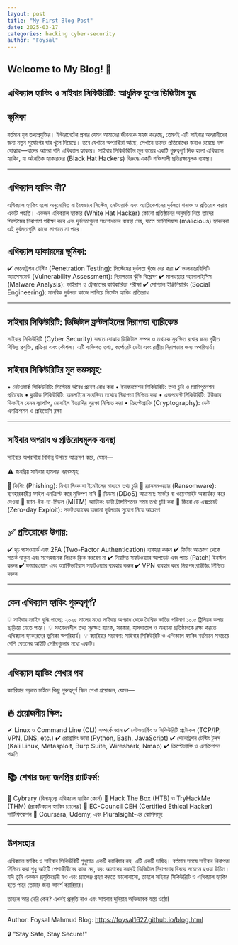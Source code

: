 ```yaml
---
layout: post
title: "My First Blog Post"
date: 2025-03-17
categories: hacking cyber-security
author: "Foysal"
---
```


## Welcome to My Blog! 🚀  

 ## এথিক্যাল হ্যাকিং ও সাইবার সিকিউরিটি: আধুনিক যুগের ডিজিটাল যুদ্ধ

## ভূমিকা

বর্তমান যুগ তথ্যপ্রযুক্তির। ইন্টারনেটের প্রসার যেমন আমাদের জীবনকে সহজ করেছে, তেমনই এটি সাইবার অপরাধীদের জন্য নতুন সুযোগের দ্বার খুলে দিয়েছে। তবে যেখানে অপরাধীরা আছে, সেখানে তাদের প্রতিরোধের জন্যও রয়েছে দক্ষ যোদ্ধারা—যাদের আমরা বলি এথিক্যাল হ্যাকার। সাইবার সিকিউরিটির মূল স্তম্ভের একটি গুরুত্বপূর্ণ দিক হলো এথিক্যাল হ্যাকিং, যা অনৈতিক হ্যাকারদের (Black Hat Hackers) বিরুদ্ধে একটি শক্তিশালী প্রতিরক্ষামূলক ব্যবস্থা।


---

## এথিক্যাল হ্যাকিং কী?

এথিক্যাল হ্যাকিং হলো অনুমোদিত বা বৈধভাবে সিস্টেম, নেটওয়ার্ক এবং অ্যাপ্লিকেশনের দুর্বলতা শনাক্ত ও প্রতিরোধ করার একটি পদ্ধতি। একজন এথিক্যাল হ্যাকার (White Hat Hacker) কোনো প্রতিষ্ঠানের অনুমতি নিয়ে তাদের সিস্টেমের নিরাপত্তা পরীক্ষা করে এবং দুর্বলতাগুলো সংশোধনের ব্যবস্থা নেয়, যাতে ম্যালিসিয়াস (malicious) হ্যাকাররা এই দুর্বলতাগুলি কাজে লাগাতে না পারে।

## এথিক্যাল হ্যাকারদের ভূমিকা:

✔ পেনেট্রেশন টেস্টিং (Penetration Testing): সিস্টেমের দুর্বলতা খুঁজে বের করা
✔ ভালনারেবিলিটি অ্যাসেসমেন্ট (Vulnerability Assessment): নিরাপত্তার ঝুঁকি বিশ্লেষণ
✔ মালওয়্যার অ্যানালাইসিস (Malware Analysis): ভাইরাস ও ট্রোজানের কার্যকারিতা পরীক্ষা
✔ সোশ্যাল ইঞ্জিনিয়ারিং (Social Engineering): মানবিক দুর্বলতা কাজে লাগিয়ে সিস্টেম হ্যাকিং প্রতিরোধ


---

## সাইবার সিকিউরিটি: ডিজিটাল ফ্রন্টলাইনের নিরাপত্তা ব্যারিকেড

সাইবার সিকিউরিটি (Cyber Security) বলতে বোঝায় ডিজিটাল সম্পদ ও তথ্যকে সুরক্ষিত রাখার জন্য গৃহীত বিভিন্ন প্রযুক্তি, প্রক্রিয়া এবং কৌশল। এটি ব্যক্তিগত তথ্য, কর্পোরেট ডেটা এবং রাষ্ট্রীয় নিরাপত্তার জন্য অপরিহার্য।

## সাইবার সিকিউরিটির মূল স্তম্ভসমূহ:

• নেটওয়ার্ক সিকিউরিটি: সিস্টেমে অবৈধ প্রবেশ রোধ করা
• ইনফরমেশন সিকিউরিটি: তথ্য চুরি ও ম্যানিপুলেশন প্রতিরোধ
• ক্লাউড সিকিউরিটি: অনলাইনে সংরক্ষিত তথ্যের নিরাপত্তা নিশ্চিত করা
• এন্ডপয়েন্ট সিকিউরিটি: ইউজার ডিভাইস যেমন ল্যাপটপ, মোবাইল ইত্যাদির সুরক্ষা নিশ্চিত করা
• ক্রিপ্টোগ্রাফি (Cryptography): ডেটা এনক্রিপশন ও প্রাইভেসি রক্ষা


---

## সাইবার অপরাধ ও প্রতিরোধমূলক ব্যবস্থা

সাইবার অপরাধীরা বিভিন্ন উপায়ে আক্রমণ করে, যেমন—

⚠ জনপ্রিয় সাইবার হামলার ধরনসমূহ:

🔴 ফিশিং (Phishing): মিথ্যা লিংক বা ইমেইলের মাধ্যমে তথ্য চুরি
🔴 র‍্যানসমওয়্যার (Ransomware): ব্যবহারকারীর ফাইল এনক্রিপ্ট করে মুক্তিপণ দাবি
🔴 ডিডস (DDoS) আক্রমণ: সার্ভার বা ওয়েবসাইট অকার্যকর করে দেওয়া
🔴 ম্যান-ইন-দ্য-মিডল (MITM) অ্যাটাক: ডাটা ট্রান্সমিশনের সময় তথ্য চুরি করা
🔴 জিরো ডে এক্সপ্লয়েট (Zero-day Exploit): সফটওয়্যারের অজানা দুর্বলতার সুযোগ নিয়ে আক্রমণ

## ✅ প্রতিরোধের উপায়:

✔ দৃঢ় পাসওয়ার্ড এবং 2FA (Two-Factor Authentication) ব্যবহার করুন
✔ ফিশিং আক্রমণ থেকে সতর্ক থাকুন এবং সন্দেহজনক লিংকে ক্লিক করবেন না
✔ নিয়মিত সফটওয়্যার আপডেট এবং প্যাচ (Patch) ইনস্টল করুন
✔ ফায়ারওয়াল এবং অ্যান্টিভাইরাস সফটওয়্যার ব্যবহার করুন
✔ VPN ব্যবহার করে নিরাপদ ব্রাউজিং নিশ্চিত করুন


---

## কেন এথিক্যাল হ্যাকিং গুরুত্বপূর্ণ?

💡 সাইবার ক্রাইম বৃদ্ধি পাচ্ছে: ২০২৫ সালের মধ্যে সাইবার অপরাধ থেকে বৈশ্বিক ক্ষতির পরিমাণ ১০.৫ ট্রিলিয়ন ডলার ছাড়িয়ে যেতে পারে।
💡 সংবেদনশীল তথ্য সুরক্ষা: ব্যাংক, সরকার, হাসপাতাল ও অন্যান্য প্রতিষ্ঠানকে রক্ষা করতে এথিক্যাল হ্যাকারদের ভূমিকা অপরিহার্য।
💡 ক্যারিয়ার সম্ভাবনা: সাইবার সিকিউরিটি ও এথিক্যাল হ্যাকিং বর্তমানে সবচেয়ে বেশি বেতনের আইটি সেক্টরগুলোর মধ্যে একটি।


---

## এথিক্যাল হ্যাকিং শেখার পথ

ক্যারিয়ার গড়তে চাইলে কিছু গুরুত্বপূর্ণ স্কিল শেখা প্রয়োজন, যেমন—

## 🔥 প্রয়োজনীয় স্কিল:

✔ Linux ও Command Line (CLI) সম্পর্কে জ্ঞান
✔ নেটওয়ার্কিং ও সিকিউরিটি প্রটোকল (TCP/IP, VPN, DNS, etc.)
✔ প্রোগ্রামিং ভাষা (Python, Bash, JavaScript)
✔ পেনেট্রেশন টেস্টিং টুলস (Kali Linux, Metasploit, Burp Suite, Wireshark, Nmap)
✔ ক্রিপ্টোগ্রাফি ও এনক্রিপশন পদ্ধতি

## 📚 শেখার জন্য জনপ্রিয় প্ল্যাটফর্ম:

🔹 Cybrary (বিনামূল্যে এথিক্যাল হ্যাকিং কোর্স)
🔹 Hack The Box (HTB) ও TryHackMe (THM) (প্রাকটিক্যাল হ্যাকিং চ্যালেঞ্জ)
🔹 EC-Council CEH (Certified Ethical Hacker) সার্টিফিকেশন
🔹 Coursera, Udemy, এবং Pluralsight-এর কোর্সসমূহ


---

## উপসংহার

এথিক্যাল হ্যাকিং ও সাইবার সিকিউরিটি শুধুমাত্র একটি ক্যারিয়ার নয়, এটি একটি দায়িত্ব। বর্তমান সময়ে সাইবার নিরাপত্তা নিশ্চিত করা শুধু আইটি পেশাজীবীদের কাজ নয়, বরং আমাদের সবারই ডিজিটাল নিরাপত্তার বিষয়ে সচেতন হওয়া উচিত। যদি তুমি একজন প্রযুক্তিপ্রেমী হও এবং চ্যালেঞ্জ গ্রহণ করতে ভালোবাসো, তাহলে সাইবার সিকিউরিটি ও এথিক্যাল হ্যাকিং হতে পারে তোমার জন্য আদর্শ ক্যারিয়ার।

তাহলে আর দেরি কেন? এখনই প্রস্তুতি নাও এবং সাইবার দুনিয়ার অভিভাবক হয়ে ওঠো!


---

Author: Foysal Mahmud
Blog: https://foysal1627.github.io/blog.html

🔒 "Stay Safe, Stay Secure!"

